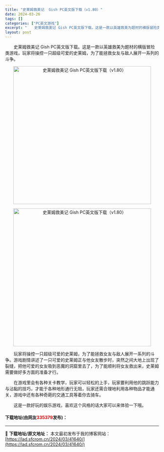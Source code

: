```yaml
---
title: "史莱姆救美记  Gish PC英文版下载（v1.80）"
date: 2024-03-26
tags: []
categories: ["PC英文游戏"]
excerpt: "　　史莱姆救美记 Gish PC英文版下载。这是一款以英雄救美为题材的横版冒险类游戏，玩家将操控一只超级可爱的史莱姆，为了能拯救女友与敌人展开一系列的斗争。 　　玩家将操控一只超级可爱的史莱姆，为了能拯救女友与敌人展开一系列的斗争。游戏剧情讲述了一只可爱的史莱姆正与他女友散步时，突然之间大地上出现了&hellip;"
layout: post
---
```


 <p>　　史莱姆救美记 Gish PC英文版下载。这是一款以英雄救美为题材的横版冒险类游戏，玩家将操控一只超级可爱的史莱姆，为了能拯救女友与敌人展开一系列的斗争。</p> <p align="center"><img align="" border="0" src="https://lad.sfcrom.cn/wp-content/uploads/2024/03/20240326_6602e66bba31d.webp" width="451" alt="史莱姆救美记  Gish PC英文版下载（v1.80）" /></p> <p align="center"><img align="" border="0" src="https://lad.sfcrom.cn/wp-content/uploads/2024/03/20240326_6602e66c21a96.webp" width="451" alt="史莱姆救美记  Gish PC英文版下载（v1.80）" /></p> <p>　　玩家将操控一只超级可爱的史莱姆，为了能拯救女友与敌人展开一系列的斗争。游戏剧情讲述了一只可爱的史莱姆正与他女友散步时，突然之间大地上出现了裂缝，把他可爱的女友吸到恶魔的洞窟里去了，为了能顺利将女友救出来，史莱姆需要做好多方面的准备才行。</p> <p>　　在游戏里会有各种关卡教学，玩家可以轻松的上手，玩家要利用他的跳跃能力与沾黏的技巧，才能于各种地形通行无阻，玩家还需合理地利用各种物品才能通关，游戏中还有各种奇葩的交通工具等着你去骑车。</p> <p>　　这是一款好玩的娱乐游戏，喜欢这个风格的话大家可以来体验一下哦。</p> <p><h4>下载地址(由网友<font color="red">335379</font>发布)：</h4></p> 

---
📖 **下载地址/原文地址：** 本文最初发布于我的博客网站：[https://lad.sfcrom.cn/2024/03/41640/](https://lad.sfcrom.cn/2024/03/41640/)
